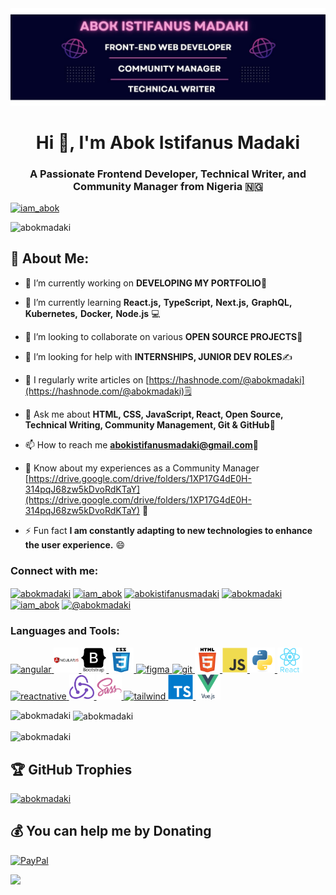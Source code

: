 <img src="https://github.com/abokmadaki/abokmadaki/blob/main/ABOK MADAKI, PROFILE HEADER.jpg">

<h1 align="center">Hi 👋, I'm Abok Istifanus Madaki</h1>
<h3 align="center">A Passionate Frontend Developer, Technical Writer, and Community Manager from Nigeria 🇳🇬 </h3>

<p align="left"> <a href="https://twitter.com/iam_abok" target="blank"><img src="https://img.shields.io/twitter/follow/iam_abok?logo=twitter&style=for-the-badge" alt="iam_abok" /></a> </p>
<p align="left"> <img src="https://komarev.com/ghpvc/?username=abokmadaki&label=Profile%20views&color=0e75b6&style=flat" alt="abokmadaki" /> </p>

## 💫 About Me:

- 🔭 I’m currently working on **DEVELOPING MY PORTFOLIO**💼

- 🌱 I’m currently learning **React.js,** **TypeScript,** **Next.js,** **GraphQL,** **Kubernetes,** **Docker,** **Node.js** 💻

- 👯 I’m looking to collaborate on various **OPEN SOURCE PROJECTS**👐

- 🤝 I’m looking for help with **INTERNSHIPS, JUNIOR DEV ROLES**✍️

- 📝 I regularly write articles on [https://hashnode.com/@abokmadaki](https://hashnode.com/@abokmadaki)🗒️

- 💬 Ask me about **HTML, CSS, JavaScript, React, Open Source, Technical Writing, Community Management, Git & GitHub**🧠

- 📫 How to reach me **abokistifanusmadaki@gmail.com**📧
  
- 📄 Know about my experiences as a Community Manager [https://drive.google.com/drive/folders/1XP17G4dE0H-314pqJ68zw5kDvoRdKTaY](https://drive.google.com/drive/folders/1XP17G4dE0H-314pqJ68zw5kDvoRdKTaY) 🤔

- ⚡ Fun fact **I am constantly adapting to new technologies to enhance the user experience.** 😄

<h3 align="left">Connect with me:</h3>
<p align="left">
<a href="https://dev.to/abokmadaki" target="blank"><img align="center" src="https://raw.githubusercontent.com/rahuldkjain/github-profile-readme-generator/master/src/images/icons/Social/devto.svg" alt="abokmadaki" height="30" width="40" /></a>
<a href="https://twitter.com/iam_abok" target="blank"><img align="center" src="https://raw.githubusercontent.com/rahuldkjain/github-profile-readme-generator/master/src/images/icons/Social/twitter.svg" alt="iam_abok" height="30" width="40" /></a>
<a href="https://linkedin.com/in/abokistifanusmadaki" target="blank"><img align="center" src="https://raw.githubusercontent.com/rahuldkjain/github-profile-readme-generator/master/src/images/icons/Social/linked-in-alt.svg" alt="abokistifanusmadaki" height="30" width="40" /></a>
<a href="https://fb.com/abokmadaki" target="blank"><img align="center" src="https://raw.githubusercontent.com/rahuldkjain/github-profile-readme-generator/master/src/images/icons/Social/facebook.svg" alt="abokmadaki" height="30" width="40" /></a>
<a href="https://instagram.com/iam_abok" target="blank"><img align="center" src="https://raw.githubusercontent.com/rahuldkjain/github-profile-readme-generator/master/src/images/icons/Social/instagram.svg" alt="iam_abok" height="30" width="40" /></a>
<a href="https://hashnode.com/@abokmadaki" target="blank"><img align="center" src="https://raw.githubusercontent.com/rahuldkjain/github-profile-readme-generator/master/src/images/icons/Social/hashnode.svg" alt="@abokmadaki" height="30" width="40" /></a>
</p>

<h3 align="left">Languages and Tools:</h3>
<p align="left"> <a href="https://developer.android.com" target="_blank" rel="noreferrer">  <a href="https://angular.io" target="_blank" rel="noreferrer"> <img src="https://angular.io/assets/images/logos/angular/angular.svg" alt="angular" width="40" height="40"/> </a> <a href="https://angular.io" target="_blank" rel="noreferrer"> <img src="https://raw.githubusercontent.com/devicons/devicon/master/icons/angularjs/angularjs-original-wordmark.svg" alt="angularjs" width="40" height="40"/> </a> <a href="https://getbootstrap.com" target="_blank" rel="noreferrer"> <img src="https://raw.githubusercontent.com/devicons/devicon/master/icons/bootstrap/bootstrap-plain-wordmark.svg" alt="bootstrap" width="40" height="40"/> </a> <a href="https://www.w3schools.com/css/" target="_blank" rel="noreferrer"> <img src="https://raw.githubusercontent.com/devicons/devicon/master/icons/css3/css3-original-wordmark.svg" alt="css3" width="40" height="40"/> </a> <a href="https://www.figma.com/" target="_blank" rel="noreferrer"> <img src="https://www.vectorlogo.zone/logos/figma/figma-icon.svg" alt="figma" width="40" height="40"/> </a> <a href="https://git-scm.com/" target="_blank" rel="noreferrer"> <img src="https://www.vectorlogo.zone/logos/git-scm/git-scm-icon.svg" alt="git" width="40" height="40"/> </a> <a href="https://www.w3.org/html/" target="_blank" rel="noreferrer"> <img src="https://raw.githubusercontent.com/devicons/devicon/master/icons/html5/html5-original-wordmark.svg" alt="html5" width="40" height="40"/> </a> <a href="https://developer.mozilla.org/en-US/docs/Web/JavaScript" target="_blank" rel="noreferrer"> <img src="https://raw.githubusercontent.com/devicons/devicon/master/icons/javascript/javascript-original.svg" alt="javascript" width="40" height="40"/> </a>  <a href="https://www.python.org" target="_blank" rel="noreferrer"> <img src="https://raw.githubusercontent.com/devicons/devicon/master/icons/python/python-original.svg" alt="python" width="40" height="40"/> </a> <a href="https://reactjs.org/" target="_blank" rel="noreferrer"> <img src="https://raw.githubusercontent.com/devicons/devicon/master/icons/react/react-original-wordmark.svg" alt="react" width="40" height="40"/> </a> <a href="https://reactnative.dev/" target="_blank" rel="noreferrer"> <img src="https://reactnative.dev/img/header_logo.svg" alt="reactnative" width="40" height="40"/> </a> <a href="https://redux.js.org" target="_blank" rel="noreferrer"> <img src="https://raw.githubusercontent.com/devicons/devicon/master/icons/redux/redux-original.svg" alt="redux" width="40" height="40"/> </a> <a href="https://sass-lang.com" target="_blank" rel="noreferrer"> <img src="https://raw.githubusercontent.com/devicons/devicon/master/icons/sass/sass-original.svg" alt="sass" width="40" height="40"/> </a> <a href="https://tailwindcss.com/" target="_blank" rel="noreferrer"> <img src="https://www.vectorlogo.zone/logos/tailwindcss/tailwindcss-icon.svg" alt="tailwind" width="40" height="40"/> </a> <a href="https://www.typescriptlang.org/" target="_blank" rel="noreferrer"> <img src="https://raw.githubusercontent.com/devicons/devicon/master/icons/typescript/typescript-original.svg" alt="typescript" width="40" height="40"/> </a> <a href="https://vuejs.org/" target="_blank" rel="noreferrer"> <img src="https://raw.githubusercontent.com/devicons/devicon/master/icons/vuejs/vuejs-original-wordmark.svg" alt="vuejs" width="40" height="40"/> </a> </p>

<p><img align="left" src="https://github-readme-stats.vercel.app/api/top-langs?username=abokmadaki&show_icons=true&locale=en&layout=compact" alt="abokmadaki" /></p>

<p>&nbsp;<img align="center" src="https://github-readme-stats.vercel.app/api?username=abokmadaki&show_icons=true&locale=en" alt="abokmadaki" /></p>

<p><img align="center" src="https://github-readme-streak-stats.herokuapp.com/?user=abokmadaki&" alt="abokmadaki" /></p>

## 🏆 GitHub Trophies


<p align="left"> <a href="https://github.com/ryo-ma/github-profile-trophy"><img src="https://github-profile-trophy.vercel.app/?username=abokmadaki" alt="abokmadaki" /></a> </p>


  ## 💰 You can help me by Donating
  [![PayPal](https://img.shields.io/badge/PayPal-00457C?style=for-the-badge&logo=paypal&logoColor=white)](https://paypal.me/abokmadaki) 


<!-- Footer -->


<img src="https://github.com/amajaying/amajaying/blob/main/Footer.jpg"> 

